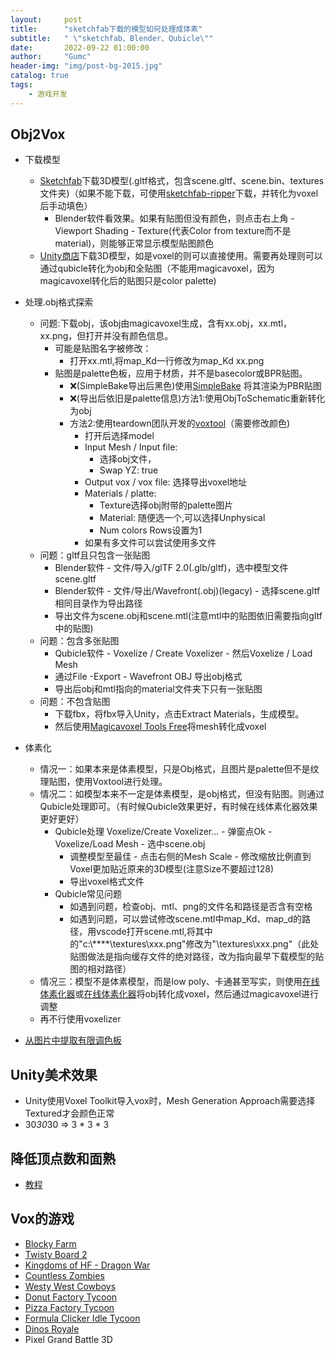 ```yaml
---
layout:     post
title:      "sketchfab下载的模型如何处理成体素"
subtitle:   " \"sketchfab、Blender、Qubicle\""
date:       2022-09-22 01:00:00
author:     "Gumc"
header-img: "img/post-bg-2015.jpg"
catalog: true
tags:
    - 游戏开发
---
```

## Obj2Vox

- 下载模型

  - [Sketchfab](https://sketchfab.com/)下载3D模型(.gltf格式，包含scene.gltf、scene.bin、textures文件夹)（如果不能下载，可使用[sketchfab-ripper](https://github.com/jiutian1137/sketchfab-ripper/tree/main)下载，并转化为voxel后手动填色）
    - Blender软件看效果。如果有贴图但没有颜色，则点击右上角 - Viewport Shading - Texture(代表Color from texture而不是material)，则能够正常显示模型贴图颜色
  - [Unity商店](https://assetstore.unity.com/)下载3D模型，如是voxel的则可以直接使用。需要再处理则可以通过qubicle转化为obj和全贴图（不能用magicavoxel，因为magicavoxel转化后的贴图只是color palette)
- 处理.obj格式探索

  - 问题:下载obj，该obj由magicavoxel生成，含有xx.obj，xx.mtl，xx.png，但打开并没有颜色信息。
    - 可能是贴图名字被修改：
      - 打开xx.mtl,将map_Kd一行修改为map_Kd xx.png
    - 贴图是palette色板，应用于材质，并不是basecolor或BPR贴图。
      - ❌(SimpleBake导出后黑色)使用[SimpleBake](https://www.gfxcamp.com/blender-simplebake/) 将其渲染为PBR贴图
      - ❌(导出后依旧是palette信息)方法1:使用ObjToSchematic重新转化为obj
      - 方法2:使用teardown团队开发的[voxtool](https://teardowngame.com/voxtool/)（需要修改颜色)
        - 打开后选择model
        - Input Mesh / Input file:
          - 选择obj文件，
          - Swap YZ: true
        - Output vox / vox file: 选择导出voxel地址
        - Materials / platte:
          - Texture选择obj附带的palette图片
          - Material: 随便选一个,可以选择Unphysical
          - Num colors Rows设置为1
        - 如果有多文件可以尝试使用多文件
  - 问题：gltf且只包含一张贴图
    - Blender软件 - 文件/导入/glTF 2.0(.glb/gltf)，选中模型文件scene.gltf
    - Blender软件 - 文件/导出/Wavefront(.obj)(legacy) - 选择scene.gltf相同目录作为导出路径
    - 导出文件为scene.obj和scene.mtl(注意mtl中的贴图依旧需要指向gltf中的贴图)
  - 问题：包含多张贴图
    - Qubicle软件 - Voxelize / Create Voxelizer - 然后Voxelize / Load Mesh
    - 通过File -Export - Wavefront OBJ 导出obj格式
    - 导出后obj和mtl指向的material文件夹下只有一张贴图
  - 问题：不包含贴图
    - 下载fbx，将fbx导入Unity，点击Extract Materials，生成模型。
    - 然后使用[Magicavoxel Tools Free](https://assetstore.unity.com/packages/tools/utilities/magicavoxel-tools-free-146116)将mesh转化成voxel
- 体素化

  - 情况一：如果本来是体素模型，只是Obj格式，且图片是palette但不是纹理贴图，使用Voxtool进行处理。
  - 情况二：如模型本来不一定是体素模型，是obj格式，但没有贴图。则通过Qubicle处理即可。（有时候Qubicle效果更好，有时候在线体素化器效果更好更好）
    - Qubicle处理
      Voxelize/Create Voxelizer... - 弹窗点Ok - Voxelize/Load Mesh - 选中scene.obj
      - 调整模型至最佳 - 点击右侧的Mesh Scale - 修改缩放比例直到Voxel更加贴近原来的3D模型(注意Size不要超过128)
      - 导出voxel格式文件
    - Qubicle常见问题
      - 如遇到问题，检查obj、mtl、png的文件名和路径是否含有空格
      - 如遇到问题，可以尝试修改scene.mtl中map_Kd、map_d的路径，用vscode打开scene.mtl,将其中的"c:\\****\\textures\\xxx.png"修改为"\\textures\\xxx.png"（此处贴图做法是指向缓存文件的绝对路径，改为指向最早下载模型的贴图的相对路径）
  - 情况三：模型不是体素模型，而是low poly、卡通甚至写实，则使用[在线体素化器](http://voxelizer.coohex.com/)或[在线体素化器](https://drububu.com/miscellaneous/voxelizer/?out=obj)将obj转化成voxel，然后通过magicavoxel进行调整
  - 再不行使用voxelizer
- [从图片中提取有限调色板](https://sketchbooky.wordpress.com/2020/09/23/some-tools-for-extracting-a-limited-colour-palette-from-a-picture/)

## Unity美术效果

- Unity使用Voxel Toolkit导入vox时，Mesh Generation Approach需要选择Textured才会颜色正常
- 30*30*30 => 3 * 3 * 3

## 降低顶点数和面熟

- [教程](https://www.youtube.com/watch?v=Erstqc5uSxU)

## Vox的游戏

* [Blocky Farm](https://play.google.com/store/apps/details?id=com.JetToast.BlockyFarm&hl=en_US)
* [Twisty Board 2](https://apps.apple.com/us/app/twisty-board-2/id1245082161)
* [Kingdoms of HF - Dragon War](https://play.google.com/store/apps/details?id=ata.kraken.heckfire&gl=US)
* [Countless Zombies](https://play.google.com/store/apps/details?id=jp.co.studio08.zmb&gl=JP)
* [Westy West Cowboys](https://play.google.com/store/apps/details?id=com.CountrysideGames.WestyWest&gl=AE)
* [Donut Factory Tycoon](https://play.google.com/store/apps/details?id=com.mindstormstudios.tinydonuts.google&gl=US)
* [Pizza Factory Tycoon](https://apps.apple.com/us/app/pizza-factory-tycoon/id1425902375)
* [Formula Clicker Idle Tycoon](https://play.google.com/store/apps/details?id=com.ggds.FormulaClicker&gl=US)
* [Dinos Royale](https://apps.apple.com/us/app/dinos-royale/id1403969940)
* Pixel Grand Battle 3D
